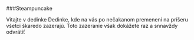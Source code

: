 ###Steampuncake

Vitajte v dedinke Dedinke, kde na vás po nečakanom premenení na príšeru všetci škaredo zazerajú. Toto zazeranie však dokážete raz a snnavždy odvrátiť 
